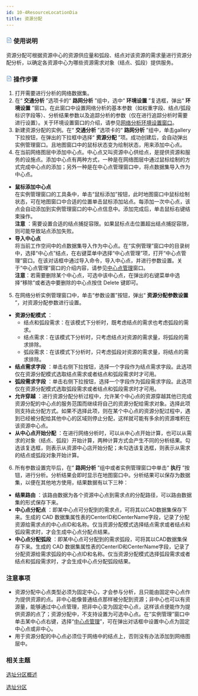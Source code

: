 ```yaml
---
id: 10-4ResourceLocationDia
title: 资源分配
---
```

### ![](../img/read.gif) 使用说明

资源分配可根据资源中心的资源供应量和弧段、结点对该资源的需求量进行资源分配分析，以确定各资源中心为哪些资源需求对象（结点、弧段）提供服务。

### ![](../img/read.gif) 操作步骤

1. 打开需要进行分析的网络数据集。
2. 在“ **交通分析** ”选项卡的“ **路网分析** ”组中，选中“ **环境设置** ”复选框，弹出“ **环境设置** ”窗口。在此窗口中设置网络分析的基本参数（如权重字段、结点/弧段标识字段等）、分析结果参数以及追踪分析的参数（仅在进行追踪分析时需要进行设置）。关于环境设置窗口的介绍，请参见[网络分析环境设置窗口](NetAnalystEnvironmentWIN)。
3. 新建资源分配的实例。在“ **交通分析** ”选项卡的“ **路网分析** ”组中，单击gallery下拉按钮，在弹出的下拉框中选择“ **资源分配** ”项。成功创建后，会自动弹出实例管理窗口。且地图窗口中的鼠标状态变为绘制状态，用来添加中心点。
4. 在当前网络图层中添加中心点。中心点又叫资源中心供给点，是提供资源和服务的设施点。添加中心点有两种方式，一种是在网络图层中通过鼠标绘制的方式完成中心点的添加；另外一种是在中心点管理窗口中，将点数据集导入作为中心点。 
  * **鼠标添加中心点**<br/>在实例管理窗口的工具条中，单击“鼠标添加”按钮，此时地图窗口中鼠标绘制状态，可在地图窗口中合适的位置单击鼠标添加站点。每添加一次中心点，该点会自动添加到实例管理窗口的中心点信息中。添加完成后，单击鼠标右键结束操作。<br/>**注意** ：需要设置合适的结点捕捉容限。如果鼠标点击位置超出结点捕捉容限，则可能导致站点添加失败。
  * **导入中心点**<br/>将当前工作空间中的点数据集导入作为中心点。在“实例管理”窗口中的目录树中，选择“中心点”结点，在右键菜单中选择“中心点管理”项，打开“中心点管理”窗口。在该对话框中通过导入命令，导入中心点，并进行参数设置。关于“中心点管理”窗口的介绍内容，请参见[中心点管理](CentersManagement)窗口。<br/>**注意**：若需要删除某个中心点，可选中该中心点，在弹出的右键菜单中选择“移除”或者选中要删除的中心点按住 Delete 键即可。
5. 在网络分析实例管理窗口中，单击“参数设置”按钮，弹出“ **资源分配参数设置** ”，对资源分配参数进行设置。 
  * **资源分配模式** ：
    * 结点和弧段需求：在该模式下分析时，既考虑结点的需求也考虑弧段的需求。
    * 结点需求：在该模式下分析时，只考虑结点对资源的需求量，将弧段的需求排除。
    * 弧段需求：在该模式下分析时，只考虑弧段对资源的需求量，将结点的需求排除。
  * **结点需求字段** ：单击右侧下拉按钮，选择一个字段作为结点需求字段。此选项仅在资源分配模式选取结点需求或者结点和弧段需求时才可用。 
  * **弧段需求字段** ：单击右侧下拉按钮，选择一个字段作为弧段需求字段。此选项仅在资源分配模式选取弧段需求或者结点和弧段需求时才可用。
  * **允许穿越** ：进行资源分配分析过程中，允许某个中心点的资源穿越其他已完成资源分配的中心点的服务范围而继续将自己的资源分配给需求对象。选择此项则支持此分配方式。如果不选择此项，则在某个中心点的资源分配过程中，遇到已经被分配给其他中心的区域则停止分配，这样就可能有多余的资源堆积在该资源中心点。
  * **从中心点开始分配** ：在进行网络分析时，可以从中心点开始计算，也可以从需求的对象（结点、弧段）开始计算，两种计算方式会产生不同的分析结果。勾选该复选框，则表示从资源中心店开始分配；未勾选该复选框，则表示从需求的结点或弧段对象开始计算。
6. 所有参数设置完毕后，在“ **路网分析** ”组中或者实例管理窗口中单击“ **执行** ”按钮，进行分析。分析结果会即时显示在地图窗口中。分析结果可以保存为数据集，以便在其他地方使用，结果数据有以下三种： 
  * **结果路由** ：该路由数据为各个资源中心点到需求点的分配路径，可以路由数据集的形式保存下来。
  * **中心点分配点** ：即某中心点可分配到的需求点，可将其以CAD数据集保存下来。生成的 CAD 数据集属性表的CenterID和CenterName字段，记录了分配资源给需求点的中心点ID和名称。仅当资源分配模式选择结点需求或者结点和弧段需求时，才会生成中心点分配点结果。
  * **中心点分配弧段** ：即某中心点可分配到的需求弧段，可将其以CAD数据集保存下来。生成的 CAD 数据集属性表的CenterID和CenterName字段，记录了分配资源给需求弧段的中心点ID和名称。仅当资源分配模式选择弧段需求或者结点和弧段需求时，才会生成中心点分配弧段结果。

###  注意事项

* 资源分配中心点类型必须为固定中心，才会参与分析，且只能由固定中心点作为提供资源的点。非中心能像普通结点那样被分配到资源；非中心也可以有资源量，能够通过中心点管理，把非中心变为固定中心点，这样该点便能作为提供资源的点了；资源分配中，不支持设置为可选中心点。在“实例管理”窗口中单击某中心点右键，选择“[中心点管理](CentersManagement)”，可在弹出对话框中设置中心点为固定中心点或非中心。
* 用于资源分配的中心点必须位于网络中的结点上，否则没有办法添加到网络图层中。

###  相关主题

[选址分区概述](10-1FindLocation)

[选址分区](10-2FindLocationDia)